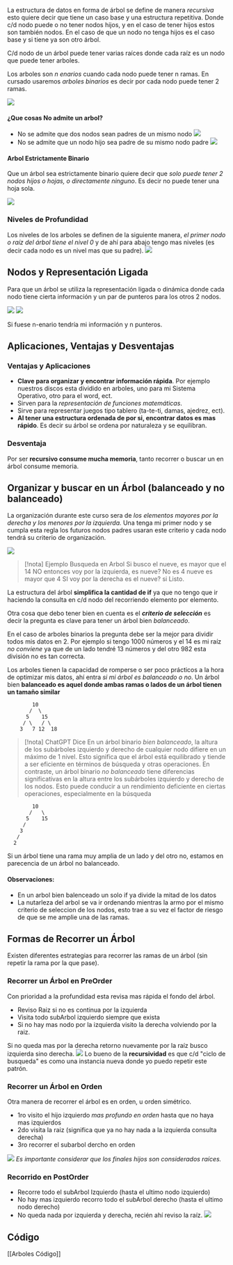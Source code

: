La estructura de datos en forma de árbol se define de manera _recursiva_ esto quiere decir que tiene un caso base y una estructura repetitiva. Donde c/d nodo puede o no tener nodos hijos, y en el caso de tener hijos estos son también nodos. En el caso de que un nodo no tenga hijos es el caso base y si tiene ya son otro árbol. 

C/d nodo de un árbol puede tener varias raíces donde cada raíz es un nodo que puede tener arboles. 

Los arboles son  _n enarios_ cuando cada nodo puede tener n ramas. En cursado usaremos _arboles binarios_ es decir por cada nodo puede tener 2 ramas. 

**![](https://lh6.googleusercontent.com/MfOorupf6NDhtjDPAg6zRMxUnK8VF8gpSOliyYlfMC7K-YsUhGz-g9C7ckMu0JwSRFFzdHvVhp3orLGhZncRNK5Jo0GM6796mHK9C8KBxDbZehdiHb2HRaOUS015TVq3nhKr8uo73RYMYRpDd30SekI)**

#### ¿Que cosas No admite un arbol?

- No se admite que dos nodos sean padres de un mismo nodo 
**![](https://lh6.googleusercontent.com/LLfRIuSMGBlE4NpK3FwrdUGl7jr6gMIBQvc6kZsV9DcEP-Q7NbYGS2oK2FsdzY8k8_9EgFFoDHnRpyHL2VsjqplfuY0iZ-kISYNJ0P3WG1_kOt48OAYW9highGQ7Xu5dwx3BjmIPifodS1suXQKU7ew)**
- No se admite que un nodo hijo sea padre de su mismo nodo padre
**![](https://lh4.googleusercontent.com/gm-ALww5NOWN4sJATna8i0yvwCEfyaVM3iyicpSfW2e529kE-nzXEwo8ehTjapzj2YFPsJ6V39eeKot7OltiL206po4UHgdl_uY0MPFwV14Xp9qbJq6gVW18fwMqd9oYr_sjNK1CvtSePPRG2bY3vlU)**

#### Arbol Estrictamente Binario
Que un árbol sea estrictamente binario quiere decir que _solo puede tener 2 nodos hijos o hojas, o directamente ninguno_. Es decir no puede tener una hoja sola.

**![](https://lh4.googleusercontent.com/HE--FpGhK261-iG5J41uTaohxfhD1zQfRhjxOnTEB4QWraEmxOV0V2AebfgiQ1jAq8bKFTmyp7oWH0zoRq8_jEXAm6681mj8dd9FDYeAY_bvmOBqCckDv9AuNfjHpKDiDFdU0X08P_bthswRUKQ45UA)**

### Niveles de Profundidad 
Los niveles de los arboles se definen de la siguiente manera, _el primer nodo o raíz del árbol tiene el nivel 0_ y de ahí para abajo tengo mas niveles (es decir cada nodo es un nivel mas que su padre).
**![](https://lh3.googleusercontent.com/9qGhFUcqj_QoUFvwwTUVgDBJ8WNvhUHMbS4RHMvrPlo4DrI-Fahth8tb75nYSmI31JlWja_OvqXTexgLyQp4Ejmeyug2H9keIA7uWShXFQYsd4_blvqwQz06rE0pjmHC1pzqUT0bbddd-sLZ6Pd4VgA)**
## Nodos y Representación Ligada 
Para que un árbol se utiliza la representación ligada o dinámica donde cada nodo tiene cierta información y un par de punteros para los otros 2 nodos.

**![](https://lh3.googleusercontent.com/hCo4ZcUTA5TmcOYL5x0wxTQFSPZgCli3aRLDq5QCxtWJd1YHOi1cQXB-ChSXzUsbU_4o64MHbJEqVcxfU_o9N6hGZrtadP0AVIw47kdnWpsXW4cyoJmxoVE1z_bPrCXXfnz0PtI1HXCbPH62njJCyw4)**
**![](https://lh3.googleusercontent.com/wk3PXpfAfPm1hfsGz9K7xN6zoO6T95h6D1pUZiXpA59uilbG0gpBJ5C88fvoPR7MvCUNI3ygUZsFmpO1QT-YjVaznzf9vOsvrD5rhw78b8qidLD9l5qTAAM786h5eAb3Ys0q2L7khsE00SbGXq2Yy4s)**

Si fuese n-enario tendría mi información y n punteros. 

## Aplicaciones, Ventajas y Desventajas

### Ventajas y Aplicaciones
- **Clave para organizar y encontrar  información rápida**. Por ejemplo nuestros discos esta dividido en arboles, uno para mi Sistema Operativo, otro para el word, ect.
- Sirven para la _representación de funciones matemáticas_.
- Sirve para representar juegos tipo tablero (ta-te-ti, damas, ajedrez, ect).
- **Al tener una estructura ordenada de por si, encontrar datos es mas rápido**. Es decir su árbol se ordena por naturaleza y se equilibran. 

### Desventaja
Por ser **recursivo consume mucha memoria**, tanto recorrer o buscar un en árbol consume memoria. 

## Organizar y buscar en un Árbol (balanceado y no balanceado)
La organización durante este curso sera de _los elementos mayores por la derecha y los menores por la izquierda._ Una tenga mi primer nodo y se cumpla esta regla los futuros nodos padres usaran este criterio y cada nodo tendrá su criterio de organización. 

**![](https://lh6.googleusercontent.com/W-5rW02zVyhQEC5qdifL06Nj0xThQjmNe_vqcmSEb8tsf3W8xcNZ4oyDCbTb_VtlfsRsRNHv2lccMhYRxO6IPtRN9bep05brKcKyR7IHnzMxI-H42dfJ_wwPWuaMoDseX1nwWLliX57T6-cQ5KkXeTE)**

>[!nota] Ejemplo Busqueda en Arbol
> Si busco el nueve, es mayor que el 14 NO entonces voy por la izquierda, es nueve? No es 4 nueve es mayor que 4 SI voy por la derecha es el nueve? si Listo.

La estructura del árbol **simplifica la cantidad de if** ya que no tengo que ir haciendo la consulta en c/d nodo del recorriendo elemento por elemento.

Otra cosa que debo tener bien en cuenta es el _**criterio de selección**_  es decir la pregunta es clave para tener un árbol bien _balanceado_. 

En el caso de arboles binarios la pregunta debe ser la mejor para dividir todos mis datos en 2. Por ejemplo si tengo 1000 números y el 14 es mi raíz _no conviene_ ya que de un lado tendré 13 números y del otro 982 esta división no es tan correcta. 

Los arboles tienen la capacidad de romperse o ser poco prácticos a la hora de optimizar mis datos, ahí entra _si mi árbol es balanceado o no_. Un árbol bien **balanceado es aquel donde ambas ramas o lados de un árbol tienen un tamaño similar** 

```
        10
       /  \
      5    15
     / \   / \
    3   7 12  18
```

>[!nota] ChatGPT Dice
En un árbol binario _bien balanceado_, la altura de los subárboles izquierdo y derecho de cualquier nodo difiere en un máximo de 1 nivel. Esto significa que el árbol está equilibrado y tiende a ser eficiente en términos de búsqueda y otras operaciones. En contraste, un árbol binario _no balanceado_ tiene diferencias significativas en la altura entre los subárboles izquierdo y derecho de los nodos. Esto puede conducir a un rendimiento deficiente en ciertas operaciones, especialmente en la búsqueda

```
		10
       /   \  
      5    15
     /   
    3   
   /    
  2
```

Si un árbol tiene una rama muy amplia de un lado y del otro no, estamos en parecencia de un árbol no balanceado.  

#### Observaciones:
- En un arbol bien balenceado un solo if ya divide la mitad de los datos
- La nutarleza del arbol se va ir ordenando mientras la armo por el mismo criterio de seleccion de los nodos, esto trae a su vez el factor de riesgo de que se me amplie una de las ramas. 


## Formas de Recorrer un Árbol
Existen diferentes estrategias para recorrer las ramas de un árbol (sin repetir la rama por la que pase). 

### Recorrer un Árbol en PreOrder
Con prioridad a la profundidad esta revisa mas rápida el fondo del árbol.  
- Reviso Raiz si no es continua por la izquierda
- Visita todo subArbol izquierdo siempre que exista
- Si no hay mas nodo por la izquierda visito la derecha volviendo  por la raiz.

Si no queda mas por la derecha retorno nuevamente por la raíz busco izquierda sino derecha. 
**![](https://lh4.googleusercontent.com/Ugn-MWB17DJTquNWb83fpuXDQ58HARd3oMQ84nOnlKfd7ij1SzbT6rCHYl7lSrATTFbixSMh7ENfYA7nYIzYEN-IimMNF6nV_YEEAWPVSYp2S3mEJZR4TH0RHnZVEuMJ9iZkDuCjROMP0J3hb2CIXgc)**
Lo bueno de la **recursividad** es que c/d "ciclo de busqueda" es como una instancia nueva donde yo puedo repetir este patrón.  

### Recorrer un Árbol en Orden 
Otra manera de recorrer el árbol es en orden, u orden simétrico.
- 1ro visito el hijo izquierdo _mas profundo en orden_ hasta que no haya mas izquierdos
- 2do visita la raiz (significa que ya no hay nada a la izquierda consulta derecha) 
- 3ro recorrer el subarbol dercho en orden

**![](https://lh5.googleusercontent.com/odFP5luWPxvTsEt-mHa0zqlJ6P3W4CMuAsUwaOHUMTQp3lL79Usyr6E5LyIKgOzU347s7rOh3qB_f9YKGMQiz3g_rx_j7ylB64A7teENmMJ1ufjljPEPIrzwVBaVpcxWPPDttoRoTBWCBRJrCktKT6I)**
_Es importante considerar que los finales hijos son considerados raíces._ 

### Recorrido en PostOrder
- Recorre todo el subArbol Izquierdo (hasta el ultimo nodo izquierdo)
- No hay mas izquierdo recorro todo el subArbol derecho (hasta el ultimo nodo derecho)
- No queda nada por izquierda y derecha, recién ahí reviso la raíz. 
**![](https://lh4.googleusercontent.com/Cni4AR00nRffFqDfvpxQzL8O0EFwP3LDfthVsPPTm0hnq8RrBRIK0guDJ7arTE3bJSvU5gjL0rWpRtjgW2BbOkw6E0t0smg3_18KC3xslmeu2DjQhSio4QVxUv2I9qrYI7XR1Gmab6Flhop5X0fJVaU)**

## Código 
[[Arboles Código]]



